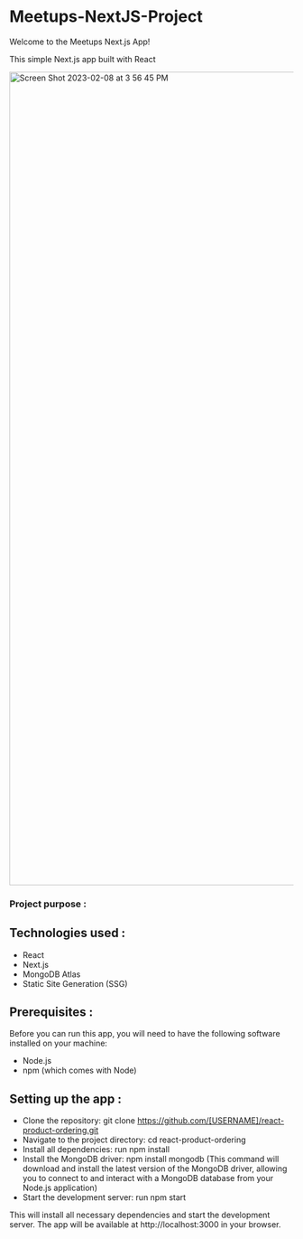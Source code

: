 # Meetups-NextJS-Project

Welcome to the Meetups Next.js App!


This simple Next.js app built with React 


<img width="1440" alt="Screen Shot 2023-02-08 at 3 56 45 PM" src="https://user-images.githubusercontent.com/95029840/217836971-4dddc073-3387-480b-8d87-e6ce47eba43d.png">


### Project purpose :




## Technologies used :

-  React
-  Next.js
- MongoDB Atlas
- Static Site Generation (SSG)




## Prerequisites :

Before you can run this app, you will need to have the following software installed on your machine:

- Node.js
- npm (which comes with Node)


## Setting up the app :

- Clone the repository: git clone https://github.com/[USERNAME]/react-product-ordering.git
- Navigate to the project directory: cd react-product-ordering
- Install all dependencies: run npm install
- Install the MongoDB driver: npm install mongodb (This command will download and install the latest version of the MongoDB driver, allowing you to connect to and interact with a MongoDB database from your Node.js application)
- Start the development server: run npm start


This will install all necessary dependencies and start the development server. The app will be available at http://localhost:3000 in your browser.
